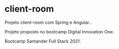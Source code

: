 # client-room
Projeto client-room com Spring e Angular..

Projeto proposto no bootcamp Digital Innovation One.

Bootcamp Santander Full Stack 2021.
